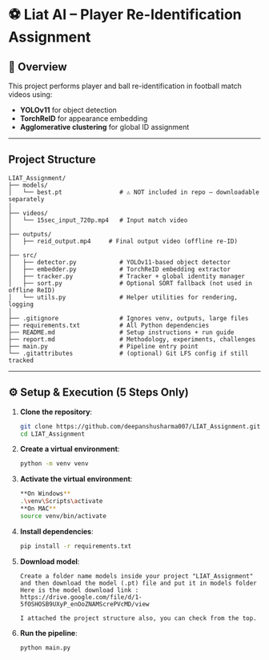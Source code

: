 # ⚽ Liat AI – Player Re-Identification Assignment

## 📌 Overview
This project performs player and ball re-identification in football match videos using:
- **YOLOv11** for object detection
- **TorchReID** for appearance embedding
- **Agglomerative clustering** for global ID assignment

---

## Project Structure
```
LIAT_Assignment/
├── models/
│   └── best.pt                # ⚠️ NOT included in repo — downloadable separately
│
├── videos/
│   └── 15sec_input_720p.mp4   # Input match video
│
├── outputs/
│   ├── reid_output.mp4     # Final output video (offline re-ID)
│
├── src/
│   ├── detector.py            # YOLOv11-based object detector
│   ├── embedder.py            # TorchReID embedding extractor
│   ├── tracker.py             # Tracker + global identity manager
│   ├── sort.py                # Optional SORT fallback (not used in offline ReID)
│   └── utils.py               # Helper utilities for rendering, logging
│
├── .gitignore                 # Ignores venv, outputs, large files
├── requirements.txt           # All Python dependencies
├── README.md                  # Setup instructions + run guide
├── report.md                  # Methodology, experiments, challenges
├── main.py                    # Pipeline entry point
└── .gitattributes             # (optional) Git LFS config if still tracked
```
---

## ⚙️ Setup & Execution (5 Steps Only)

1. **Clone the repository**:
   ```bash
   git clone https://github.com/deepanshusharma007/LIAT_Assignment.git
   cd LIAT_Assignment

2. **Create a virtual environment**:
   ```bash
   python -m venv venv

3. **Activate the virtual environment**:
   ```bash
   **On Windows**
   .\venv\Scripts\activate
   **On MAC**
   source venv/bin/activate

4. **Install dependencies**:
   ```bash
   pip install -r requirements.txt

5. **Download model**:
   ```
   Create a folder name models inside your project "LIAT_Assignment" and then download the model (.pt) file and put it in models folder
   Here is the model download link : https://drive.google.com/file/d/1-5fOSHOSB9UXyP_enOoZNAMScrePVcMD/view

   I attached the project structure also, you can check from the top.

5. **Run the pipeline**:
   ```bash
   python main.py
